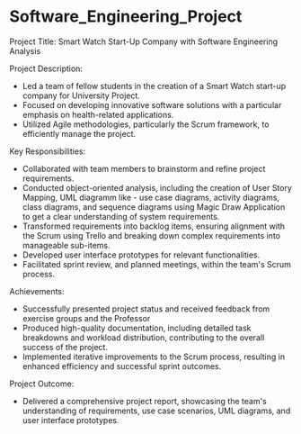 # Software_Engineering_Project

Project Title:
Smart Watch Start-Up Company with Software Engineering Analysis

Project Description:
- Led a team of fellow students in the creation of a Smart Watch start-up company for University Project.
- Focused on developing innovative software solutions with a particular emphasis on health-related applications. 
- Utilized Agile methodologies, particularly the Scrum framework, to efficiently manage the project.

Key Responsibilities:

- Collaborated with team members to brainstorm and refine project requirements.
- Conducted object-oriented analysis, including the creation of User Story Mapping, UML diagramm like - use case diagrams, activity diagrams, class diagrams, and sequence diagrams using Magic Draw Application to get a clear understanding of system requirements.
- Transformed requirements into backlog items, ensuring alignment with the Scrum using Trello and breaking down complex requirements into manageable sub-items.
- Developed user interface prototypes for relevant functionalities.
- Facilitated sprint review, and planned meetings, within the team's Scrum process.

Achievements:

- Successfully presented project status and received feedback from exercise groups and the Professor
- Produced high-quality documentation, including detailed task breakdowns and workload distribution, contributing to the overall success of the project.
- Implemented iterative improvements to the Scrum process, resulting in enhanced efficiency and successful sprint outcomes.

Project Outcome:
- Delivered a comprehensive project report, showcasing the team's understanding of requirements, use case scenarios, UML diagrams, and user interface prototypes.

